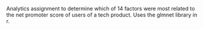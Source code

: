 Analytics assignment to determine which of 14 factors were most related to the net promoter score of users of a tech product. Uses the glmnet library in r.
